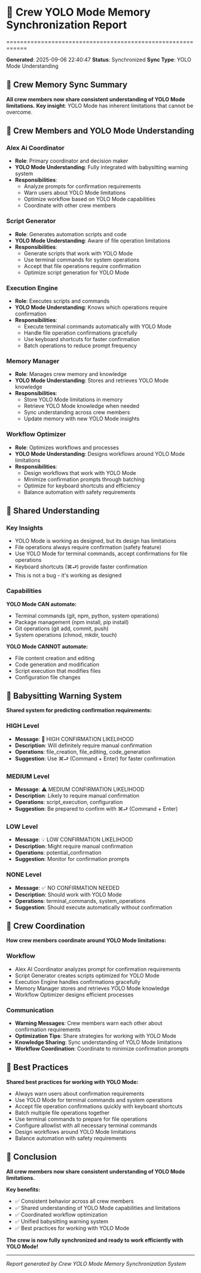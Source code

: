 # 🧠 Crew YOLO Mode Memory Synchronization Report
============================================================

**Generated**: 2025-09-06 22:40:47
**Status**: Synchronized
**Sync Type**: YOLO Mode Understanding

## 🎯 Crew Memory Sync Summary

**All crew members now share consistent understanding of YOLO Mode limitations.**
**Key insight**: YOLO Mode has inherent limitations that cannot be overcome.

## 👥 Crew Members and YOLO Mode Understanding

### Alex Ai Coordinator
- **Role**: Primary coordinator and decision maker
- **YOLO Mode Understanding**: Fully integrated with babysitting warning system
- **Responsibilities**:
  - Analyze prompts for confirmation requirements
  - Warn users about YOLO Mode limitations
  - Optimize workflow based on YOLO Mode capabilities
  - Coordinate with other crew members

### Script Generator
- **Role**: Generates automation scripts and code
- **YOLO Mode Understanding**: Aware of file operation limitations
- **Responsibilities**:
  - Generate scripts that work with YOLO Mode
  - Use terminal commands for system operations
  - Accept that file operations require confirmation
  - Optimize script generation for YOLO Mode

### Execution Engine
- **Role**: Executes scripts and commands
- **YOLO Mode Understanding**: Knows which operations require confirmation
- **Responsibilities**:
  - Execute terminal commands automatically with YOLO Mode
  - Handle file operation confirmations gracefully
  - Use keyboard shortcuts for faster confirmation
  - Batch operations to reduce prompt frequency

### Memory Manager
- **Role**: Manages crew memory and knowledge
- **YOLO Mode Understanding**: Stores and retrieves YOLO Mode knowledge
- **Responsibilities**:
  - Store YOLO Mode limitations in memory
  - Retrieve YOLO Mode knowledge when needed
  - Sync understanding across crew members
  - Update memory with new YOLO Mode insights

### Workflow Optimizer
- **Role**: Optimizes workflows and processes
- **YOLO Mode Understanding**: Designs workflows around YOLO Mode limitations
- **Responsibilities**:
  - Design workflows that work with YOLO Mode
  - Minimize confirmation prompts through batching
  - Optimize for keyboard shortcuts and efficiency
  - Balance automation with safety requirements

## 🤝 Shared Understanding

### Key Insights
- YOLO Mode is working as designed, but its design has limitations
- File operations always require confirmation (safety feature)
- Use YOLO Mode for terminal commands, accept confirmations for file operations
- Keyboard shortcuts (⌘⮐) provide faster confirmation
- This is not a bug - it's working as designed

### Capabilities
**YOLO Mode CAN automate:**
- Terminal commands (git, npm, python, system operations)
- Package management (npm install, pip install)
- Git operations (git add, commit, push)
- System operations (chmod, mkdir, touch)

**YOLO Mode CANNOT automate:**
- File content creation and editing
- Code generation and modification
- Script execution that modifies files
- Configuration file changes

## 🚨 Babysitting Warning System

**Shared system for predicting confirmation requirements:**

### HIGH Level
- **Message**: 🚨 HIGH CONFIRMATION LIKELIHOOD
- **Description**: Will definitely require manual confirmation
- **Operations**: file_creation, file_editing, code_generation
- **Suggestion**: Use ⌘⮐ (Command + Enter) for faster confirmation

### MEDIUM Level
- **Message**: ⚠️ MEDIUM CONFIRMATION LIKELIHOOD
- **Description**: Likely to require manual confirmation
- **Operations**: script_execution, configuration
- **Suggestion**: Be prepared to confirm with ⌘⮐ (Command + Enter)

### LOW Level
- **Message**: 💡 LOW CONFIRMATION LIKELIHOOD
- **Description**: Might require manual confirmation
- **Operations**: potential_confirmation
- **Suggestion**: Monitor for confirmation prompts

### NONE Level
- **Message**: ✅ NO CONFIRMATION NEEDED
- **Description**: Should work with YOLO Mode
- **Operations**: terminal_commands, system_operations
- **Suggestion**: Should execute automatically without confirmation

## 🔄 Crew Coordination

**How crew members coordinate around YOLO Mode limitations:**

### Workflow
- Alex AI Coordinator analyzes prompt for confirmation requirements
- Script Generator creates scripts optimized for YOLO Mode
- Execution Engine handles confirmations gracefully
- Memory Manager stores and retrieves YOLO Mode knowledge
- Workflow Optimizer designs efficient processes

### Communication
- **Warning Messages**: Crew members warn each other about confirmation requirements
- **Optimization Tips**: Share strategies for working with YOLO Mode
- **Knowledge Sharing**: Sync understanding of YOLO Mode limitations
- **Workflow Coordination**: Coordinate to minimize confirmation prompts

## 🎯 Best Practices

**Shared best practices for working with YOLO Mode:**

- Always warn users about confirmation requirements
- Use YOLO Mode for terminal commands and system operations
- Accept file operation confirmations quickly with keyboard shortcuts
- Batch multiple file operations together
- Use terminal commands to prepare for file operations
- Configure allowlist with all necessary terminal commands
- Design workflows around YOLO Mode limitations
- Balance automation with safety requirements

## 🎉 Conclusion

**All crew members now share consistent understanding of YOLO Mode limitations.**

**Key benefits:**
- ✅ Consistent behavior across all crew members
- ✅ Shared understanding of YOLO Mode capabilities and limitations
- ✅ Coordinated workflow optimization
- ✅ Unified babysitting warning system
- ✅ Best practices for working with YOLO Mode

**The crew is now fully synchronized and ready to work efficiently with YOLO Mode!**

---
*Report generated by Crew YOLO Mode Memory Synchronization System*
